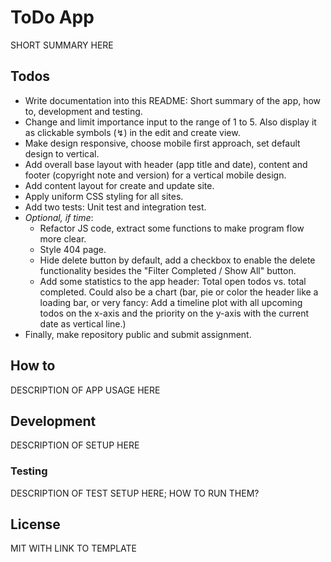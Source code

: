 # ToDo App

SHORT SUMMARY HERE

## Todos

- Write documentation into this README: Short summary of the app, how to, development and testing.
- Change and limit importance input to the range of 1 to 5. Also display it as clickable symbols (↯) in the edit and
  create view.
- Make design responsive, choose mobile first approach, set default design to vertical.
- Add overall base layout with header (app title and date), content and footer (copyright note and
  version) for a vertical mobile design.
- Add content layout for create and update site.
- Apply uniform CSS styling for all sites.
- Add two tests: Unit test and integration test.
- *Optional, if time*:
    - Refactor JS code, extract some functions to make program flow more clear.
    - Style 404 page.
    - Hide delete button by default, add a checkbox to enable the delete functionality besides the "Filter Completed /
      Show All" button.
    - Add some statistics to the app header: Total open todos vs. total completed. Could also be a chart (bar, pie or
      color the header like a loading bar, or very fancy: Add a timeline plot with all upcoming todos on the x-axis and
      the priority on the y-axis with the current date as vertical line.)
- Finally, make repository public and submit assignment.

## How to

DESCRIPTION OF APP USAGE HERE

## Development

DESCRIPTION OF SETUP HERE

### Testing

DESCRIPTION OF TEST SETUP HERE; HOW TO RUN THEM?

## License

MIT WITH LINK TO TEMPLATE
